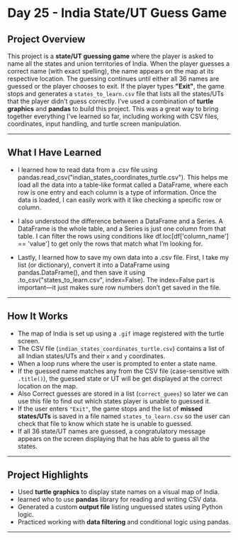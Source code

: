 
# Day 25 - India State/UT Guess Game 
## Project Overview

This project is a **state/UT guessing game** where the player is asked to name all the states and union territories of India. When the player guesses a correct name (with exact spelling), the name appears on the map at its respective location. The guessing continues until either all 36 names are guessed or the player chooses to exit. If the player types **"Exit"**, the game stops and generates a `states_to_learn.csv` file that lists all the states/UTs that the player didn’t guess correctly. I’ve used a combination of **turtle graphics** and **pandas** to build this project. This was a great way to bring together everything I’ve learned so far, including working with CSV files, coordinates, input handling, and turtle screen manipulation.

---

## What I Have Learned

* I learned how to read data from a .csv file using pandas.read_csv("indian_states_coordinates_turtle.csv"). This helps me load all the data into a table-like format called a DataFrame, where each row is one entry and each column is a type of information. Once the data is loaded, I can easily work with it like checking a specific row or column.

* I also understood the difference between a DataFrame and a Series. A DataFrame is the whole table, and a Series is just one column from that table. I can filter the rows using conditions like df.loc[df['column_name'] == 'value'] to get only the rows that match what I’m looking for.

* Lastly, I learned how to save my own data into a .csv file. First, I take my list (or dictionary), convert it into a DataFrame using pandas.DataFrame(), and then save it using .to_csv("states_to_learn.csv", index=False). The index=False part is important—it just makes sure row numbers don’t get saved in the file.

---

## How It Works

* The map of India is set up using a `.gif` image registered with the turtle screen.
* The CSV file (`indian_states_coordinates_turtle.csv`) contains a list of all Indian states/UTs and their `x` and `y` coordinates.
* When a loop runs where the user is prompted to enter a state name.
* If the guessed name matches any from the CSV file (case-sensitive with `.title()`), the guessed state or UT will be get displayed at the correct location on the map.
* Also Correct guesses are stored in a list (`correct_guees`) so later we can use this file to find out which states player is unable to guessed it.
* If the user enters `"Exit"`, the game stops and the list of **missed states/UTs** is saved in a file named `states_to_learn.csv` so the user can check that file to know which state he is unable to guessed.
* If all 36 state/UT names are guessed, a congratulatory message appears on the screen displaying that he has able to guess all the states.

---

## Project Highlights

* Used **turtle graphics** to display state names on a visual map of India.
* learned who to use **pandas** library for reading and writing CSV data.
* Generated a custom **output file** listing unguessed states using Python logic.
* Practiced working with **data filtering** and conditional logic using pandas.
---

